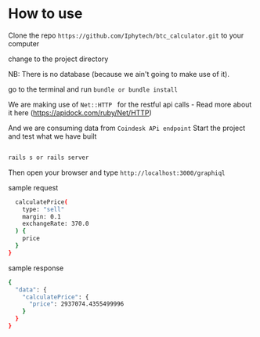 # How to use

Clone the repo `https://github.com/Iphytech/btc_calculator.git` to your computer

change to the project directory

NB: There is no database (because we ain't going to make use of it).

go to the terminal and run `bundle or bundle install`

We are making use of `Net::HTTP ` for the restful api calls - Read more about it here (https://apidock.com/ruby/Net/HTTP)

And we are consuming data from `Coindesk APi endpoint`
Start the project and test what we have built

```bash

rails s or rails server

``` 

Then open your browser and type `http://localhost:3000/graphiql` 

sample request

```bash {
  calculatePrice(
    type: "sell"
    margin: 0.1
    exchangeRate: 370.0
  ) {
    price
  }
} 

``` 

sample response 

```bash
{
  "data": {
    "calculatePrice": {
      "price": 2937074.4355499996
    }
  }
} 
```
